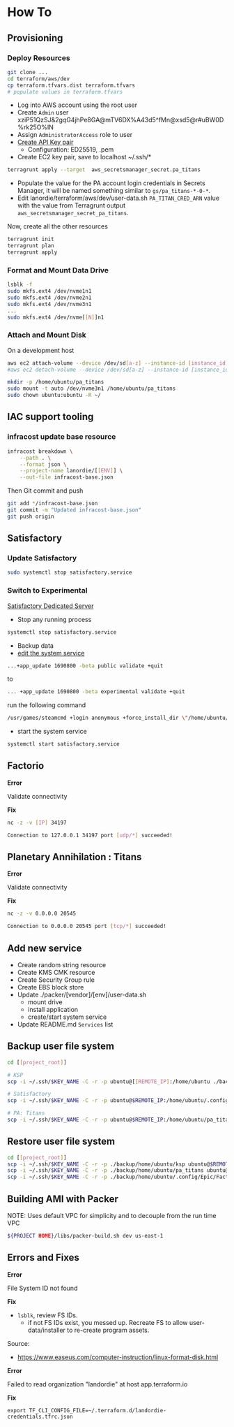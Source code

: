 # How To

## Provisioning

### Deploy Resources

```sh
git clone ...
cd terraform/aws/dev
cp terraform.tfvars.dist terraform.tfvars
# populate values in terraform.tfvars
```

- Log into AWS account using the root user
- Create `Admin` user xziP51QzSJ&2g*q*G4jhPe8GA@mTV6DX%A43d5^fMn@xsd5@r#uBW0D%rk25O%lN
- Assign `AdministratorAccess` role to user
- [Create API Key pair](https://us-east-1.console.aws.amazon.com/ec2/v2/home?region=us-east-1#KeyPairs:)
  - Configuration: ED25519, .pem
- Create EC2 key pair, save to localhost ~/.ssh/*

```sh
terragrunt apply --target  aws_secretsmanager_secret.pa_titans
```

- Populate the value for the PA account login credentials in Secrets Manager, it will be named something similar to `gs/pa_titans-*-0-*`.
- Edit lanordie/terraform/aws/dev/user-data.sh `PA_TITAN_CRED_ARN` value with the value from Terragrunt output `aws_secretsmanager_secret_pa_titans`.

Now, create all the other resources

```sh
terragrunt init
terragrunt plan
terragrunt apply
```

### Format and Mount Data Drive

```sh
lsblk -f
sudo mkfs.ext4 /dev/nvme1n1
sudo mkfs.ext4 /dev/nvme2n1
sudo mkfs.ext4 /dev/nvme3n1
...
sudo mkfs.ext4 /dev/nvme[[N]]n1
```

### Attach and Mount Disk

On a development host

```sh
aws ec2 attach-volume --device /dev/sd[a-z] --instance-id [instance_id] --volume-id [volume_id] --profile [aws_profile] --region [target_region]
#aws ec2 detach-volume --device /dev/sd[a-z] --instance-id [instance_id] --volume-id [volume_id] --profile [aws_profile] --region [target_region]
```

```sh
mkdir -p /home/ubuntu/pa_titans
sudo mount -t auto /dev/nvme3n1 /home/ubuntu/pa_titans
sudo chown ubuntu:ubuntu -R ~/
```

## IAC support tooling

### infracost update base resource

```sh
infracost breakdown \
    --path . \
    --format json \
    --project-name lanordie/[[ENV]] \
    --out-file infracost-base.json
```

Then Git commit and push

```sh
git add */infracost-base.json
git commit -m "Updated infracost-base.json"
git push origin
```

## Satisfactory

### Update Satisfactory

```sh
sudo systemctl stop satisfactory.service
```

### Switch to Experimental

[Satisfactory Dedicated Server](https://satisfactory.fandom.com/wiki/Dedicated_servers)

- Stop any running process

```sh
systemctl stop satisfactory.service
```

- Backup data
- [edit the system service](/etc/systemd/system/satisfactory.service)

```sh
...+app_update 1690800 -beta public validate +quit
```

to

```sh
... +app_update 1690800 -beta experimental validate +quit
```

run the following command

```sh
/usr/games/steamcmd +login anonymous +force_install_dir \"/home/ubuntu/satisfactory\" +app_update 1690800 -beta public validate +quit
```

- start the system service

```sh
systemctl start satisfactory.service
```

## Factorio

**Error**

Validate connectivity

**Fix**

```sh
nc -z -v [IP] 34197

Connection to 127.0.0.1 34197 port [udp/*] succeeded!
```

## Planetary Annihilation : Titans

**Error**

Validate connectivity

**Fix**

```sh
nc -z -v 0.0.0.0 20545

Connection to 0.0.0.0 20545 port [tcp/*] succeeded!
```

## Add new service

- Create random string resource
- Create KMS CMK resource
- Create Security Group rule
- Create EBS block store
- Update ./packer/[vendor]/[env]/user-data.sh
  - mount drive
  - install application
  - create/start system service
- Update README.md `Services` list

## Backup user file system

```sh
cd [[project_root]]

# KSP
scp -i ~/.ssh/$KEY_NAME -C -r -p ubuntu@[[REMOTE_IP]:/home/ubuntu ./backup/home/ubuntu/ksp

# Satisfactory
scp -i ~/.ssh/$KEY_NAME -C -r -p ubuntu@$REMOTE_IP:/home/ubuntu/.config/Epic/FactoryGame/Saved ./backup/home/ubuntu/.config/Epic/FactoryGame/Saved

# PA: Titans
scp -i ~/.ssh/$KEY_NAME -C -r -p ubuntu@$REMOTE_IP:/home/ubuntu/pa_titans ./backup/home/ubuntu/pa_titans
```

## Restore user file system

```sh
cd [[project_root]]
scp -i ~/.ssh/$KEY_NAME -C -r -p ./backup/home/ubuntu/ksp ubuntu@$REMOTE_IP:~/ksp 
scp -i ~/.ssh/$KEY_NAME -C -r -p ./backup/home/ubuntu/pa_titans ubuntu@$REMOTE_IP:~/pa_titans
scp -i ~/.ssh/$KEY_NAME -C -r -p ./backup/home/ubuntu/.config/Epic/FactoryGame/Saved ubuntu@$REMOTE_IP:~/.config/Epic/FactoryGame/Saved
```

## Building AMI with Packer

NOTE: Uses default VPC for simplicity and to decouple from the run time VPC

```sh
${PROJECT HOME}/libs/packer-build.sh dev us-east-1
```

## Errors and Fixes

**Error**

File System ID not found

**Fix**

- `lsblk`, review FS IDs.
  - if not FS IDs exist, you messed up. Recreate FS to allow user-data/installer to re-create program assets.

Source:

- https://www.easeus.com/computer-instruction/linux-format-disk.html

**Error**

Failed to read organization "landordie" at host app.terraform.io

**Fix**

`export TF_CLI_CONFIG_FILE=~/.terraform.d/landordie-credentials.tfrc.json`
